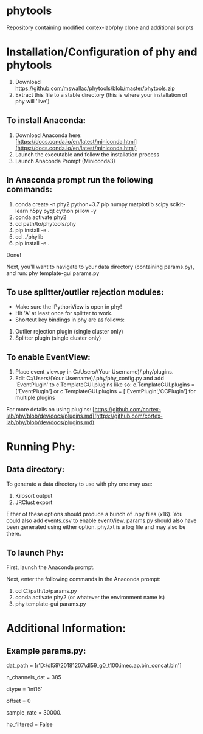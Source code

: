# phytools
 Repository containing modified cortex-lab/phy clone and additional scripts


# Installation/Configuration of phy and phytools

1. Download https://github.com/mswallac/phytools/blob/master/phytools.zip
2. Extract this file to a stable directory (this is where your installation of phy will 'live')

## To install Anaconda:

1. Download Anaconda here: [https://docs.conda.io/en/latest/miniconda.html](https://docs.conda.io/en/latest/miniconda.html)
2. Launch the executable and follow the installation process
3. Launch Anaconda Prompt (Miniconda3)

## In Anaconda prompt run the following commands:

1. conda create -n phy2 python=3.7 pip numpy matplotlib scipy scikit-learn h5py pyqt cython pillow -y
2. conda activate phy2
3. cd path/to/phytools/phy
4. pip install -e .
5. cd ../phylib
6. pip install -e .

Done!

Next, you&#39;ll want to navigate to your data directory (containing params.py), and run:
phy template-gui params.py

## To use splitter/outlier rejection modules:

- Make sure the IPythonView is open in phy!
- Hit &#39;A&#39; at least once for splitter to work.
- Shortcut key bindings in phy are as follows:

1. Outlier rejection plugin (single cluster only)
2. Splitter plugin (single cluster only)

## To enable EventView:

1. Place event\_view.py in C:/Users/(Your Username)/.phy/plugins.
2. Edit C:/Users/(Your Username)/.phy/phy\_config.py and add &#39;EventPlugin&#39; to c.TemplateGUI.plugins like so: c.TemplateGUI.plugins = [&#39;EventPlugin&#39;] or c.TemplateGUI.plugins = [&#39;EventPlugin&#39;,&#39;CCPlugin&#39;] for multiple plugins

For more details on using plugins: [https://github.com/cortex-lab/phy/blob/dev/docs/plugins.md](https://github.com/cortex-lab/phy/blob/dev/docs/plugins.md)

# Running Phy:

## Data directory:

To generate a data directory to use with phy one may use:

1. Kilosort output
2. JRClust export

Either of these options should produce a bunch of .npy files (x16). You could also add events.csv to enable eventView. params.py should also have been generated using either option. phy.txt is a log file and may also be there.

## To launch Phy:

First, launch the Anaconda prompt.

Next, enter the following commands in the Anaconda prompt:

1. cd C:/path/to/params.py
2. conda activate phy2 (or whatever the environment name is)
3. phy template-gui params.py

# Additional Information:

## Example params.py:

dat\_path = [r&#39;D:\dl59\20181207\dl59\_g0\_t100.imec.ap.bin\_concat.bin&#39;]

n\_channels\_dat = 385

dtype = &#39;int16&#39;

offset = 0

sample\_rate = 30000.

hp\_filtered = False

